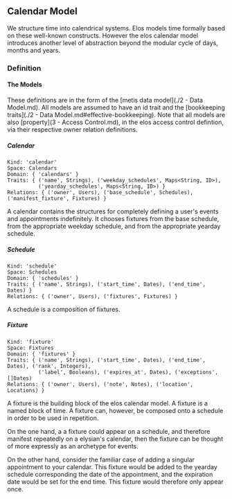 Calendar Model
--------------

We structure time into calendrical systems. Elos models time formally based on these well-known constructs. However the elos calendar model introduces another level of abstraction beyond the modular cycle of days, months and years.

### Definition

#### The Models

These definitions are in the form of the [metis data model](./2 - Data Model.md). All models are assumed to have an id trait and the [bookkeeping traits](./2 - Data Model.md#effective-bookkeeping). Note that all models are also [property](3 - Access Control.md), in the elos access control defintion, via their respective owner relation definitions.

##### Calendar

    Kind: 'calendar'
    Space: Calendars
    Domain: { 'calendars' }
    Traits: { ('name', Strings), ('weekday_schedules', Maps<String, ID>), 
              ('yearday_schedules', Maps<String, ID>) }
    Relations: { ('owner', Users), ('base_schedule', Schedules), ('manifest_fixture', Fixtures) }
    
A calendar contains the structures for completely defining a user's events and appointments indefinitely. It chooses fixtures from the base schedule, from the appropriate weekday schedule, and from the appropriate yearday schedule.

##### Schedule

    Kind: 'schedule'
    Space: Schedules
    Domain: { 'schedules' }
    Traits: { ('name', Strings), ('start_time', Dates), ('end_time', Dates) }
    Relations: { ('owner', Users), ('fixtures', Fixtures) }
    
A schedule is a composition of fixtures.

##### Fixture

    Kind: 'fixture'
    Space: Fixtures
    Domain: { 'fixtures' }
    Traits: { ('name', Strings), ('start_time', Dates), ('end_time', Dates), ('rank', Integers), 
              ('label', Booleans), ('expires_at', Dates), ('exceptions', []Dates)
    Relations: { ('owner', Users), ('note', Notes), ('location', Locations) }
    
A fixture is the building block of the elos calendar model. A fixture is a named block of time. A fixture can, however, be composed onto a schedule in order to be used in repetition. 

On the one hand, a a fixture could appear on a schedule, and therefore manifest repeatedly on a elysian's calendar, then the fixture can be thought of more expressly as an archetype for events.

On the other hand, consider the familiar case of adding a singular appointment to your calendar. This fixture would be added to the yearday schedule corresponding the date of the appointment, and the expiration date would be set for the end time. This fixture would therefore only appear once.
